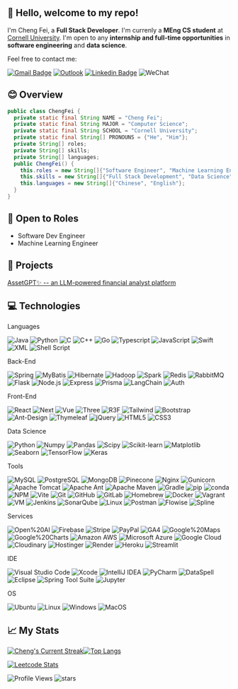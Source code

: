 ## 👋 Hello, welcome to my repo!

I'm Cheng Fei, a **Full Stack Developer**. I'm currenly a **MEng CS student** at [Cornell University](https://tech.cornell.edu/). I'm open to any **internship and full-time opportunities** in **software engineering** and **data science**.

Feel free to contact me:

[![Gmail Badge](https://img.shields.io/badge/-cf482@cornell.edu-c14438?style=flat-square&logo=Gmail&logoColor=white&link=mailto:cf482@cornell.edu)](mailto:cf482@cornell.edu)
[![Outlook](https://img.shields.io/badge/-Cheng_a_Fei@outlook.com-0078D4?style=flat-square&logo=microsoft-outlook&logoColor=white&link=mailto:Cheng_a_Fei@outlook.com)](mailto:Cheng_a_Fei@outlook.com)
[![Linkedin Badge](https://img.shields.io/badge/-Cheng_Fei-blue?style=flat-square&logo=Linkedin&logoColor=white&link=https://www.linkedin.com/in/cheng-fei-cf482/)](https://www.linkedin.com/in/cheng-fei-cf482/)
![WeChat](https://img.shields.io/badge/fc15051860219-07C160?style=flat-square&logo=wechat&logoColor=white)

## 😊 Overview

```java
public class ChengFei {
  private static final String NAME = "Cheng Fei";
  private static final String MAJOR = "Computer Science";
  private static final String SCHOOL = "Cornell University";
  private static final String[] PRONOUNS = {"He", "Him"};
  private String[] roles;
  private String[] skills;
  private String[] languages;
  public ChengFei() {
    this.roles = new String[]{"Software Engineer", "Machine Learning Engineer"};
    this.skills = new String[]{"Full Stack Development", "Data Science"};
    this.languages = new String[]{"Chinese", "English"};
  }
}
```

## 📝 Open to Roles

- Software Dev Engineer
- Machine Learning Engineer

## 🤖 Projects

[AssetGPT✨ -- an LLM-powered financial analyst platform](https://assetgpt.streamlit.app//)

## 💻 Technologies

Languages

![Java](https://img.shields.io/badge/-Java-black?style=flat-square&logo=java)
![Python](https://img.shields.io/badge/-Python-black?style=flat-square&logo=Python)
![C](https://img.shields.io/badge/c-black?style=flat-square&logo=c)
![C++](https://img.shields.io/badge/-C++-black?style=flat-square&logo=c)
![Go](https://img.shields.io/badge/-Go-black?style=flat-square&logo=go)
![Typescript](https://img.shields.io/badge/-Typescript-black?style=flat-square&logo=typescript)
![JavaScript](https://img.shields.io/badge/-JavaScript-black?style=flat-square&logo=javascript)
![Swift](https://img.shields.io/badge/swift-black?style=flat-square&logo=swift)
![XML](https://img.shields.io/badge/XML-black?style=flat-square&logo=XML)
![Shell Script](https://img.shields.io/badge/shell_script-black?style=flat-square&logo=gnu-bash)

Back-End

![Spring](https://img.shields.io/badge/spring-black?style=flat-square&logo=spring)
![MyBatis](https://img.shields.io/badge/MyBatis-black?style=flat-square&logo=MyBatis)
![Hibernate](https://img.shields.io/badge/Hibernate-black?style=flat-square&logo=Hibernate)
![Hadoop](https://img.shields.io/badge/Hadoop-black?style=flat-square&logo=Hadoop)
![Spark](https://img.shields.io/badge/Spark-black?style=flat-square&logo=Apache-Spark)
![Redis](https://img.shields.io/badge/Redis-black?style=flat-square&logo=Redis)
![RabbitMQ](https://img.shields.io/badge/RabbitMQ-black?style=flat-square&logo=RabbitMQ)
![Flask](https://img.shields.io/badge/flask-black?style=flat-square&logo=flask)
![Node.js](https://img.shields.io/badge/-Node.js-black?style=flat-square&logo=Node.js)
![Express](https://img.shields.io/badge/Express-black?style=flat-square&logo=Express)
![Prisma](https://img.shields.io/badge/Prisma-black?style=flat-square&logo=Prisma)
![LangChain](https://img.shields.io/badge/LangChain-black?style=flat-square&logo=LangChain)
![Auth](https://img.shields.io/badge/Auth-black?style=flat-square&logo=Auth0)

Front-End

![React](https://img.shields.io/badge/-React-black?style=flat-square&logo=react)
![Next](https://img.shields.io/badge/Next-black?style=flat-square&logo=Next.js)
![Vue](https://img.shields.io/badge/-Vue-black?style=flat-square&logo=vue.js)
![Three](https://img.shields.io/badge/Three-black?style=flat-square&logo=Three.js)
![R3F](https://img.shields.io/badge/R3F-black?style=flat-square&logo=React)
![Tailwind](https://img.shields.io/badge/Tailwind-black?style=flat-square&logo=Tailwind-CSS)
![Bootstrap](https://img.shields.io/badge/-Bootstrap-black?style=flat-square&logo=bootstrap)
![Ant-Design](https://img.shields.io/badge/-AntDesign-black?style=flat-square&logo=ant-design)
![Thymeleaf](https://img.shields.io/badge/Thymeleaf-black?style=flat-square&logo=Thymeleaf)
![jQuery](https://img.shields.io/badge/jquery-black?style=flat-square&logo=jquery)
![HTML5](https://img.shields.io/badge/-HTML5-black?style=flat-square&logo=html5)
![CSS3](https://img.shields.io/badge/-CSS3-black?style=flat-square)

Data Science

![Python](https://img.shields.io/badge/-Python-black?style=flat-square&logo=Python)
![Numpy](https://img.shields.io/badge/Numpy-black?style=flat-square&logo=Numpy)
![Pandas](https://img.shields.io/badge/Pandas-black?style=flat-square&logo=Pandas)
![Scipy](https://img.shields.io/badge/Scipy-black?style=flat-square&logo=Scipy)
![Scikit-learn](https://img.shields.io/badge/Scikit--learn-black?style=flat-square&logo=scikit-learn)
![Matplotlib](https://img.shields.io/badge/Matplotlib-black?style=flat-square&logo=Matplotlib)
![Seaborn](https://img.shields.io/badge/Seaborn-black?style=flat-square&logo=Seaborn)
![TensorFlow](https://img.shields.io/badge/TensorFlow-black?style=flat-square&logo=TensorFlow)
![Keras](https://img.shields.io/badge/Keras-black?style=flat-square&logo=Keras)

Tools

![MySQL](https://img.shields.io/badge/-MySQL-black?style=flat-square&logo=mysql)
![PostgreSQL](https://img.shields.io/badge/PostgreSQL-black?style=flat-square&logo=PostgreSQL)
![MongoDB](https://img.shields.io/badge/MongoDB-black?style=flat-square&logo=MongoDB)
![Pinecone](https://img.shields.io/badge/Pinecone-black?style=flat-square&logo=Pinecone)
![Nginx](https://img.shields.io/badge/Nginx-black?style=flat-square&logo=nginx)
![Gunicorn](https://img.shields.io/badge/gunicorn-black?style=flat-square&logo=gunicorn)
![Apache Tomcat](https://img.shields.io/badge/apache%20tomcat-black?style=flat-square&logo=apache-tomcat)
![Apache Ant](https://img.shields.io/badge/Apache%20Ant-black?style=flat-square&logo=Apache%20Ant&logoColor=white)
![Apache Maven](https://img.shields.io/badge/Apache%20Maven-black?style=flat-square&logo=Apache-Maven)
![Gradle](https://img.shields.io/badge/Gradle-black?style=flat-square&logo=Gradle)
![pip](https://img.shields.io/badge/pip-black?style=flat-square&logo=pypi)
![conda](https://img.shields.io/badge/Conda-black?style=flat-square&logo=anaconda)
![NPM](https://img.shields.io/badge/NPM-black?style=flat-square&logo=npm&logoColor=white)
![Vite](https://img.shields.io/badge/Vite-black?style=flat-square&logo=Vite)
![Git](https://img.shields.io/badge/-Git-black?style=flat-square&logo=git)
![GitHub](https://img.shields.io/badge/-GitHub-black?style=flat-square&logo=github)
![GitLab](https://img.shields.io/badge/-GitLab-black?style=flat-square&logo=gitlab)
![Homebrew](https://img.shields.io/badge/Homebrew-black?style=flat-square&logo=Homebrew)
![Docker](https://img.shields.io/badge/-Docker-black?style=flat-square&logo=docker)
![Vagrant](https://img.shields.io/badge/vagrant-black?style=flat-square&logo=vagrant)
![VM](https://img.shields.io/badge/VM-black?style=flat-square&logo=virtualbox)
![Jenkins](https://img.shields.io/badge/jenkins-black?style=flat-square&logo=jenkins)
![SonarQube](https://img.shields.io/badge/SonarQube-black?style=flat-square&logo=SonarQube)
![Linux](https://img.shields.io/badge/Linux-black?style=flat-square&logo=linux)
![Postman](https://img.shields.io/badge/Postman-black?style=flat-square&logo=postman)
![Flowise](https://img.shields.io/badge/Flowise-black?style=flat-square&logo=flowise)
![Spline](https://img.shields.io/badge/Spline-black?style=flat-square&logo=Spline)

Services

![Open%20AI](https://img.shields.io/badge/Open%20AI-black?style=flat-square&logo=openai)
![Firebase](https://img.shields.io/badge/Firebase-black?style=flat-square&logo=firebase)
![Stripe](https://img.shields.io/badge/Stripe-black?style=flat-square&logo=stripe)
![PayPal](https://img.shields.io/badge/PayPal-black?style=flat-square&logo=paypal)
![GA4](https://img.shields.io/badge/GA4-black?style=flat-square&logo=google-analytics)
![Google%20Maps](https://img.shields.io/badge/Google%20Maps-black?style=flat-square&logo=google-maps)
![Google%20Charts](https://img.shields.io/badge/Google%20Charts-black?style=flat-square&logo=google-charts)
![Amazon AWS](https://img.shields.io/badge/Amazon%20AWS-black?style=flat-square&logo=amazon-aws)
![Microsoft Azure](https://img.shields.io/badge/Microsoft%20Azure-black?style=flat-square&logo=microsoft-azure)
![Google Cloud](https://img.shields.io/badge/Google%20Cloud-black?style=flat-square&logo=google-cloud)
![Cloudinary](https://img.shields.io/badge/Cloudinary-black?style=flat-square&logo=cloudinary)
![Hostinger](https://img.shields.io/badge/Hostinger-black?style=flat-square&logo=hostinger)
![Render](https://img.shields.io/badge/Render-black?style=flat-square&logo=render)
![Heroku](https://img.shields.io/badge/-Heroku-black?style=flat-square&logo=heroku)
![Streamlit](https://img.shields.io/badge/Streamlit-black?style=flat-square&logo=streamlit)

IDE

![Visual Studio Code](https://img.shields.io/badge/Visual%20Studio%20Code-black?style=flat-square&logo=Visual-Studio-Code)
![Xcode](https://img.shields.io/badge/Xcode-black?style=flat-square&logo=Xcode)
![IntelliJ IDEA](https://img.shields.io/badge/IntelliJ%20IDEA-000000?style=flat-square&logo=IntelliJ-IDEA)
![PyCharm](https://img.shields.io/badge/PyCharm-000000?style=flat-square&logo=PyCharm)
![DataSpell](https://img.shields.io/badge/DataSpell-000000?style=flat-square&logo=DataSpell)
![Eclipse](https://img.shields.io/badge/Eclipse-black?style=flat-square&logo=Eclipse)
![Spring Tool Suite](https://img.shields.io/badge/Spring%20Tool%20Suite-black?style=flat-square&logo=Spring)
![Jupyter](https://img.shields.io/badge/Jupyter-black?style=flat-square&logo=Jupyter)

OS

![Ubuntu](https://img.shields.io/badge/Ubuntu-black?style=flat-square&logo=ubuntu)
![Linux](https://img.shields.io/badge/Linux-black?style=flat-square&logo=linux)
![Windows](https://img.shields.io/badge/Windows-black?style=flat-square&logo=windows)
![MacOS](https://img.shields.io/badge/macOS-000000?style=flat-square&logo=apple)

## 📈 My Stats

<!-- [![Cheng's GitHub stats](https://github-readme-stats.vercel.app/api?username=chengafei&count_private=true&show_icons=true&hide=prs,issues,contribs&theme=transparent&hide_border=true)](https://github.com/anuraghazra/github-readme-stats) -->

[![Cheng's Current Streak](http://github-readme-streak-stats.herokuapp.com?user=chengafei&theme=transparent&hide_border=true)](http://github-readme-streak-stats.herokuapp.com?user=chengafei&theme=transparent&hide_border=true)[![Top Langs](https://github-readme-stats.vercel.app/api/top-langs/?username=chengafei&theme=transparent&layout=compact&langs_count=8&hide=jupyter%20notebook&hide_border=true)](https://github.com/anuraghazra/github-readme-stats)

[![Leetcode Stats](https://leetcard.jacoblin.cool/cf482?border=0&ext=activity)](https://leetcard.jacoblin.cool/cf482)

![Profile Views](https://komarev.com/ghpvc/?username=chengafei)
![stars](https://img.shields.io/github/stars/chengafei?style=social)
